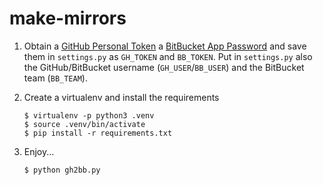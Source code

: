 # make-mirrors

1.	Obtain a [GitHub Personal Token] a [BitBucket App Password] and save
	them in `settings.py` as `GH_TOKEN` and `BB_TOKEN`. Put in `settings.py`
	also the GitHub/BitBucket username (`GH_USER`/`BB_USER`) and the BitBucket
	team (`BB_TEAM`).

2.	Create a virtualenv and install the requirements

		$ virtualenv -p python3 .venv
		$ source .venv/bin/activate
		$ pip install -r requirements.txt

3.	Enjoy...

		$ python gh2bb.py

[GitHub Personal Token]: https://help.github.com/articles/creating-a-personal-access-token-for-the-command-line
[BitBucket App Password]: https://confluence.atlassian.com/bitbucket/app-passwords-828781300.html
